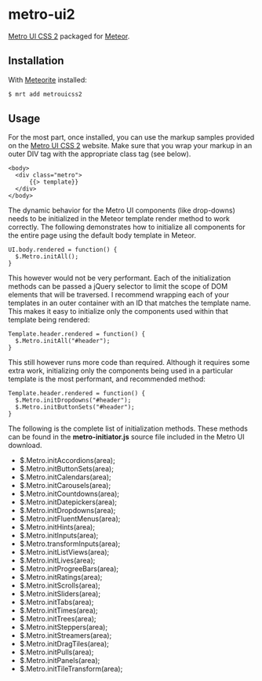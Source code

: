 # metro-ui2

[Metro UI CSS 2](http://metroui.org.ua/) packaged for [Meteor](http://meteor.com).

## Installation

With [Meteorite](https://github.com/oortcloud/meteorite) installed:

```sh
$ mrt add metrouicss2
```

## Usage

For the most part, once installed, you can use the markup samples provided
on the [Metro UI CSS 2](http://metroui.org.ua/) website. Make sure that you wrap
your markup in an outer DIV tag with the appropriate class tag (see below).

```
<body>
  <div class="metro">
      {{> template}}    
  </div>
</body>
```

The dynamic behavior for the Metro UI components (like drop-downs) needs to be initialized
in the Meteor template render method to work correctly. The following demonstrates how
to initialize all components for the entire page using the default body template in Meteor.

```
UI.body.rendered = function() {
  $.Metro.initAll();
}
```

This however would not be very performant. Each of the initialization methods can 
be passed a jQuery selector to limit the scope of DOM elements that will be traversed. I recommend
wrapping each of your templates in an outer container with an ID that matches the template name. This
makes it easy to initialize only the components used within that template being rendered:

```
Template.header.rendered = function() {
  $.Metro.initAll("#header");
}
```

This still however runs more code than required. Although it requires some extra work, initializing
only the components being used in a particular template is the most performant, and recommended method:

```
Template.header.rendered = function() {
  $.Metro.initDropdowns("#header");
  $.Metro.initButtonSets("#header");
}
```

The following is the complete list of initialization methods. These methods can be found in the **metro-initiator.js**
source file included in the Metro UI download.

- $.Metro.initAccordions(area);
- $.Metro.initButtonSets(area);
- $.Metro.initCalendars(area);
- $.Metro.initCarousels(area);
- $.Metro.initCountdowns(area);
- $.Metro.initDatepickers(area);
- $.Metro.initDropdowns(area);
- $.Metro.initFluentMenus(area);
- $.Metro.initHints(area);
- $.Metro.initInputs(area);
- $.Metro.transformInputs(area);
- $.Metro.initListViews(area);
- $.Metro.initLives(area);
- $.Metro.initProgreeBars(area);
- $.Metro.initRatings(area);
- $.Metro.initScrolls(area);
- $.Metro.initSliders(area);
- $.Metro.initTabs(area);
- $.Metro.initTimes(area);
- $.Metro.initTrees(area);
- $.Metro.initSteppers(area);
- $.Metro.initStreamers(area);
- $.Metro.initDragTiles(area);
- $.Metro.initPulls(area);
- $.Metro.initPanels(area);
- $.Metro.initTileTransform(area);